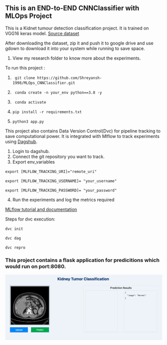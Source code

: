## This is an END-to-END CNNClassifier with MLOps Project
This is a Kidnet tumour detection classification project. It is trained on VGG16 keras model.
[Source dataset](https://www.kaggle.com/datasets/nazmul0087/ct-kidney-dataset-normal-cyst-tumor-and-stone/code)

After downloading the dataset, zip it and push it to google drive and use gdown to download it into your system while running to save space.
1. View my research folder to know more about the experiments.

To run this project :
1. ```
    git clone https://github.com/Shreyansh-1998/MLOps_CNNClassifier.git
   ```
2. ```
    conda create -n your_env python==3.8 -y
    ```
3. ```
    conda activate
   ```
4.  ```
    pip install -r requirements.txt
    ```
5.  ```
    python3 app.py
    ```

This project also contains Data Version Control(Dvc) for pipeline tracking to save computational power. It is integrated with Mlflow to track experiments using [Dagshub](https://dagshub.com/).

1. Login to dagshub.
2. Connect the git repository you want to track.
3. Export env_variables
```
export [MLFLOW_TRACKING_URI]="remote_uri"
```
```
export [MLFLOW_TRACKING_USERNAME]= "your_username"
```
```
export [MLFLOW_TRACKING_PASSWORD]= "your_password"
```
4. Run the experiments and log the metrics required

[MLflow tutorial and documentation](https://mlflow.org/)

Steps for dvc execution:

```
dvc init
```
```
dvc dag
```
```
dvc repro
```
### This project contains a flask application for predicitions which would run on port:8080.
![Prediction](Render/hostedsite.png "Prediction")